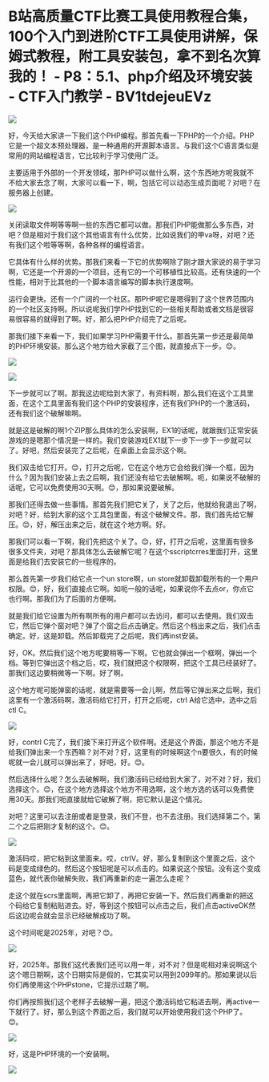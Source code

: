 # B站高质量CTF比赛工具使用教程合集，100个入门到进阶CTF工具使用讲解，保姆式教程，附工具安装包，拿不到名次算我的！ - P8：5.1、php介绍及环境安装 - CTF入门教学 - BV1tdejeuEVz

![](img/1102068d81faecc3f418d1a52390542b_0.png)

好，今天给大家讲一下我们这个PHP编程。那首先看一下PHP的一个介绍。PHP它是一个超文本预处理器，是一种通用的开源脚本语言。与我们这个C语言类似是常用的网站编程语言，它比较利于学习使用广泛。

主要适用于外部的一个开发领域，那PHP可以做什么啊，这个东西地方呢我就不不给大家去念了啊，大家可以看一下，啊，包括它可以动态生成页面呢？对吧？在服务器上创建。



![](img/1102068d81faecc3f418d1a52390542b_2.png)

关闭读取文件啊等等啊一些的东西它都可以做。那我们PHP能做那么多东西，对吧？但是相对于我们这个其他语言有什么优势，比如说我们的甲va呀，对吧？还有我们这个啦等等啊，各种各样的编程语言。

它具体有什么样的优势。那我们来看一下它的优势啊除了刚才跟大家说的易于学习啊，它还是一个开源的一个项目，还有它的一个可移植性比较高。还有快速的一个性能，相对于比其他的一个脚本语言编写的脚本执行速度啊。

运行会更快。还有一个广阔的一个社区。那PHP呢它是嗯得到了这个世界范围内的一个社区支持啊。所以说呢我们学PHP找到它的一些相关帮助或者文档是很容易很容易的就得到了啊。好，那么把PHP介绍完了之后呢。

那我们接下来看一下，我们如果学习PHP需要干什么。那首先第一步还是最简单的PHP环境安装。那么这个地方给大家截了三个图，就直接点下一步。😊。



![](img/1102068d81faecc3f418d1a52390542b_4.png)

![](img/1102068d81faecc3f418d1a52390542b_5.png)

下一步就可以了啊。那我这边呢给到大家了，有资料啊，那么我们在这个工具里面，在这个工具里面有我们这个PHP的安装程序，还有我们PHP的一个激活码，还有我们这个破解嘛啊。

就是这是破解的啊1个ZIP那么具体的怎么安装啊，EX1的话呢，就跟我们正常安装游戏的是嗯那个情况是一样的。我们安装游戏EX1就下一步下一步下一步就可以了。好吧，然后安装完了之后呢，在桌面上会显示这个啊。

我们双击给它打开。😊，打开之后呢，它在这个地方它会给我们弹一个框，因为什么？因为我们安装上去之后啊，我们还没有给它去破解啊。呃，如果说不破解的话呢，它可以免费使用30天啊。😊，那如果说要破解。

那我们还得去做一些事情。那首先我们把它关了，关了之后，他就给我退出了啊，对吧？好，给到大家的这个工具包里面，有这个破解文件。那，我们首先给它解压。😊，好，解压出来之后，就在这个地方啊。好。

那我们可以看一下啊，我们先把这个关了。😊，好，打开之后呢，这里面有很多很多文件夹，对吧？那具体怎么去破解它呢？在这个sscriptcrres里面打开，这里面是给我们去安装它的一些程序的。

那么首先第一步我们给它点一个un store啊，un store就卸载卸载所有的一个用户权限。😊，好，我们直接点它啊。如呃一般的话呢，如果说你不去点or，你点它也行啊。那我们为了后面的方便啊。

就是我们给它设置为所有啊所有的用户都可以去访问，都可以去使用。我们双击它，然后它弹个窗对吧？弹了个窗之后点击确定。然后这个档出来之后，我们点击确定。好，这是卸载。然后卸载完了之后呢，我们再inst安装。

好，OK。然后我们这个地方呢要稍等一下啊。它也就会弹出一个框啊，弹出一个档。等到它弹出这个档之后，哎，我们就把这个权限啊，把这个工具已经装好了。那我们这边要稍微等一下啊。好了啊。

这个地方呢可能弹窗的话呢，就是需要等一会儿啊，然后等它弹出来之后啊，我们这里有一个激活码啊，激活码给它打开，打开之后呢，ctrl A给它选中，选中之后ctl C。



![](img/1102068d81faecc3f418d1a52390542b_7.png)

好，contrl C完了，我们接下来打开这个软件啊。还是这个界面，那这个地方不是给我们弹出来一个东西嘛？对不对？好，这里有的时候啊这个n要很久，有的时候呢就一会儿就可以弹出来了，好吧，好。😊。

然后选择什么呢？怎么去破解啊，我们激活码已经给到大家了，对不对？好，我们选择这个。😊，在这个地方选择这个地方不用选啊，这个地方选的话可以免费使用30天。那我们呃直接就给它破解了啊，把它默认是这个情况。

对吧？这里可以去注册或者是登录，我们不登，也不去注册。我们选择第二个。第二个之后把刚才复制的这个。😊。



![](img/1102068d81faecc3f418d1a52390542b_9.png)

激活码哎，把它粘到这里面来。哎，ctrlV。好，那么复制到这个里面之后，这个码是变成绿色的。然后这个按钮呢是可以点击的。如果说这个按钮。没有这个变成蓝色，就代表你破解失败，我们再重新的走一遍怎么走呢？

走这个就在scrs里面啊，再把它卸了，再把它安装一下。然后我们再重新的把这个码给它复制粘贴进去。好，等到这个按钮可以点击之后，我们点击activeOK然后这边呢会就会显示已经破解成功了啊。

这个时间呢是2025年，对吧？😊。

![](img/1102068d81faecc3f418d1a52390542b_11.png)

好，2025年。那我们这代表我们还可以用一年，对不对？但是呢相对来说啊这个这个嗯日期啊，这个日期实际是假的，它其实可以用到2099年的。那如果说以后你们再使用这个PHPstone，它提示过期了啊。

你们再按照我们这个老样子去破解一遍，把这个激活码给它粘进去啊，再active一下就行了。好，那么到这个界面之后，我们就可以开始使用我们这个PHP了。😊。



![](img/1102068d81faecc3f418d1a52390542b_13.png)

好，这是PHP环境的一个安装啊。

![](img/1102068d81faecc3f418d1a52390542b_15.png)